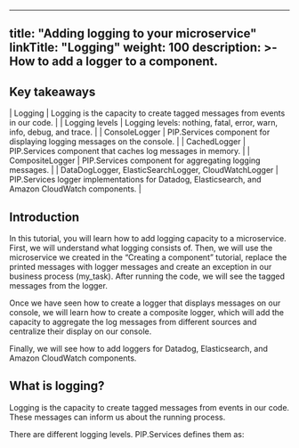  ---
title: "Adding logging to your microservice"
linkTitle: "Logging"
weight: 100
description: >-
     How to add a logger to a component.
---

## Key takeaways

| Logging     | Logging is the capacity to create tagged messages from events in our code. |
| Logging levels      | Logging levels: nothing, fatal, error, warn, info, debug, and trace.       |
| ConsoleLogger   | PIP.Services component for displaying logging messages on the console.        |
| CachedLogger     | PIP.Services component that caches log messages in memory. |
| CompositeLogger      | PIP.Services component for aggregating logging messages.       |
| DataDogLogger, ElasticSearchLogger, CloudWatchLogger    | PIP.Services logger implementations for Datadog, Elasticsearch, and Amazon CloudWatch components.       |

## Introduction

In this tutorial, you will learn how to add logging capacity to a microservice. First, we will understand what logging consists of. Then, we will use the microservice we created in the “Creating a component” tutorial, replace the printed messages with logger messages and create an exception in our business process (my_task). After running the code, we will see the tagged messages from the logger.

Once we have seen how to create a logger that displays messages on our console, we will learn how to create a composite logger, which will add the capacity to aggregate the log messages from different sources and centralize their display on our console.

Finally, we will see how to add loggers for Datadog, Elasticsearch, and Amazon CloudWatch components.

## What is logging?
Logging is the capacity to create tagged messages from events in our code. These messages can inform us about the running process. 

There are different logging levels. PIP.Services defines them as:
 
